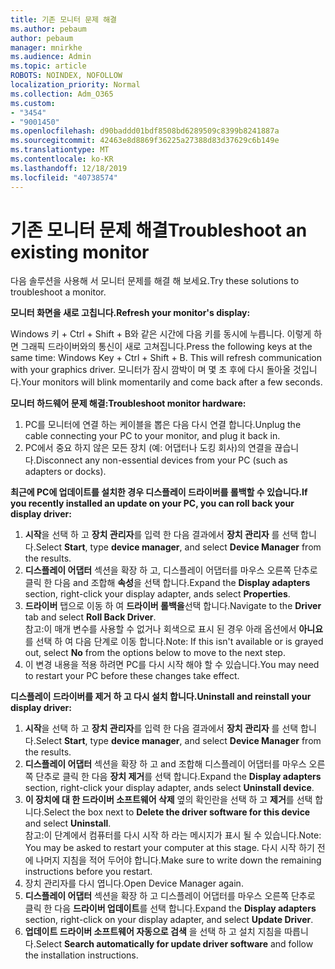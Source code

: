 ```yaml
---
title: 기존 모니터 문제 해결
ms.author: pebaum
author: pebaum
manager: mnirkhe
ms.audience: Admin
ms.topic: article
ROBOTS: NOINDEX, NOFOLLOW
localization_priority: Normal
ms.collection: Adm_O365
ms.custom:
- "3454"
- "9001450"
ms.openlocfilehash: d90baddd01bdf8508bd6289509c8399b8241887a
ms.sourcegitcommit: 42463e8d8869f36225a27388d83d37629c6b149e
ms.translationtype: MT
ms.contentlocale: ko-KR
ms.lasthandoff: 12/18/2019
ms.locfileid: "40738574"
---
```

# <a name="troubleshoot-an-existing-monitor"></a><span data-ttu-id="70aef-102">기존 모니터 문제 해결</span><span class="sxs-lookup"><span data-stu-id="70aef-102">Troubleshoot an existing monitor</span></span>

<span data-ttu-id="70aef-103">다음 솔루션을 사용해 서 모니터 문제를 해결 해 보세요.</span><span class="sxs-lookup"><span data-stu-id="70aef-103">Try these solutions to troubleshoot a monitor.</span></span> 

<span data-ttu-id="70aef-104">**모니터 화면을 새로 고칩니다.**</span><span class="sxs-lookup"><span data-stu-id="70aef-104">**Refresh your monitor's display:**</span></span>

<span data-ttu-id="70aef-105">Windows 키 + Ctrl + Shift + B와 같은 시간에 다음 키를 동시에 누릅니다. 이렇게 하면 그래픽 드라이버와의 통신이 새로 고쳐집니다.</span><span class="sxs-lookup"><span data-stu-id="70aef-105">Press the following keys at the same time: Windows Key  + Ctrl + Shift + B. This will refresh communication with your graphics driver.</span></span> <span data-ttu-id="70aef-106">모니터가 잠시 깜박이 며 몇 초 후에 다시 돌아올 것입니다.</span><span class="sxs-lookup"><span data-stu-id="70aef-106">Your monitors will blink momentarily and come back after a few seconds.</span></span>

<span data-ttu-id="70aef-107">**모니터 하드웨어 문제 해결:**</span><span class="sxs-lookup"><span data-stu-id="70aef-107">**Troubleshoot monitor hardware:**</span></span>

1. <span data-ttu-id="70aef-108">PC를 모니터에 연결 하는 케이블을 뽑은 다음 다시 연결 합니다.</span><span class="sxs-lookup"><span data-stu-id="70aef-108">Unplug the cable connecting your PC to your monitor, and plug it back in.</span></span>
2. <span data-ttu-id="70aef-109">PC에서 중요 하지 않은 모든 장치 (예: 어댑터나 도킹 회사)의 연결을 끊습니다.</span><span class="sxs-lookup"><span data-stu-id="70aef-109">Disconnect any non-essential devices from your PC (such as adapters or docks).</span></span>

<span data-ttu-id="70aef-110">**최근에 PC에 업데이트를 설치한 경우 디스플레이 드라이버를 롤백할 수 있습니다.**</span><span class="sxs-lookup"><span data-stu-id="70aef-110">**If you recently installed an update on your PC, you can roll back your display driver:**</span></span>

1. <span data-ttu-id="70aef-111">**시작**을 선택 하 고 **장치 관리자**를 입력 한 다음 결과에서 **장치 관리자** 를 선택 합니다.</span><span class="sxs-lookup"><span data-stu-id="70aef-111">Select **Start**, type **device manager**, and select **Device Manager** from the results.</span></span>
2. <span data-ttu-id="70aef-112">**디스플레이 어댑터** 섹션을 확장 하 고, 디스플레이 어댑터를 마우스 오른쪽 단추로 클릭 한 다음 and 조합해 **속성**을 선택 합니다.</span><span class="sxs-lookup"><span data-stu-id="70aef-112">Expand the **Display adapters** section, right-click your display adapter, ands select **Properties**.</span></span>
3. <span data-ttu-id="70aef-113">**드라이버** 탭으로 이동 하 여 **드라이버 롤백을**선택 합니다.</span><span class="sxs-lookup"><span data-stu-id="70aef-113">Navigate to the **Driver** tab and select **Roll Back Driver**.</span></span> <br>
<span data-ttu-id="70aef-114">참고:이 매개 변수를 사용할 수 없거나 회색으로 표시 된 경우 아래 옵션에서 **아니요** 를 선택 하 여 다음 단계로 이동 합니다.</span><span class="sxs-lookup"><span data-stu-id="70aef-114">Note: If this isn't available or is grayed out, select **No** from the options below to move to the next step.</span></span>
4. <span data-ttu-id="70aef-115">이 변경 내용을 적용 하려면 PC를 다시 시작 해야 할 수 있습니다.</span><span class="sxs-lookup"><span data-stu-id="70aef-115">You may need to restart your PC before these changes take effect.</span></span>

<span data-ttu-id="70aef-116">**디스플레이 드라이버를 제거 하 고 다시 설치 합니다.**</span><span class="sxs-lookup"><span data-stu-id="70aef-116">**Uninstall and reinstall your display driver:**</span></span>

1. <span data-ttu-id="70aef-117">**시작**을 선택 하 고 **장치 관리자**를 입력 한 다음 결과에서 **장치 관리자** 를 선택 합니다.</span><span class="sxs-lookup"><span data-stu-id="70aef-117">Select **Start**, type **device manager**, and select **Device Manager** from the results.</span></span>
2. <span data-ttu-id="70aef-118">**디스플레이 어댑터** 섹션을 확장 하 고 and 조합해 디스플레이 어댑터를 마우스 오른쪽 단추로 클릭 한 다음 **장치 제거**를 선택 합니다.</span><span class="sxs-lookup"><span data-stu-id="70aef-118">Expand the **Display adapters** section, right-click your display adapter, ands select **Uninstall device**.</span></span> 
3. <span data-ttu-id="70aef-119">**이 장치에 대 한 드라이버 소프트웨어 삭제** 옆의 확인란을 선택 하 고 **제거**를 선택 합니다.</span><span class="sxs-lookup"><span data-stu-id="70aef-119">Select the box next to **Delete the driver software for this device** and select **Uninstall**.</span></span><br>
<span data-ttu-id="70aef-120">참고:이 단계에서 컴퓨터를 다시 시작 하 라는 메시지가 표시 될 수 있습니다.</span><span class="sxs-lookup"><span data-stu-id="70aef-120">Note: You may be asked to restart your computer at this stage.</span></span> <span data-ttu-id="70aef-121">다시 시작 하기 전에 나머지 지침을 적어 두어야 합니다.</span><span class="sxs-lookup"><span data-stu-id="70aef-121">Make sure to write down the remaining instructions before you restart.</span></span>
4. <span data-ttu-id="70aef-122">장치 관리자를 다시 엽니다.</span><span class="sxs-lookup"><span data-stu-id="70aef-122">Open Device Manager again.</span></span>
5. <span data-ttu-id="70aef-123">**디스플레이 어댑터** 섹션을 확장 하 고 디스플레이 어댑터를 마우스 오른쪽 단추로 클릭 한 다음 **드라이버 업데이트**를 선택 합니다.</span><span class="sxs-lookup"><span data-stu-id="70aef-123">Expand the **Display adapters** section, right-click on your display adapter, and select **Update Driver**.</span></span>
6. <span data-ttu-id="70aef-124">**업데이트 드라이버 소프트웨어 자동으로 검색** 을 선택 하 고 설치 지침을 따릅니다.</span><span class="sxs-lookup"><span data-stu-id="70aef-124">Select **Search automatically for update driver software** and follow the installation instructions.</span></span>